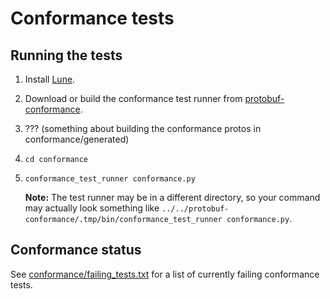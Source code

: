 # Conformance tests

## Running the tests

1. Install
   [Lune](https://lune-org.github.io/docs/getting-started/1-installation).
1. Download or build the conformance test runner from
   [protobuf-conformance](https://github.com/bufbuild/protobuf-conformance/releases).
1. ??? (something about building the conformance protos in
   conformance/generated)
1. `cd conformance`
1. `conformance_test_runner conformance.py`

   **Note:** The test runner may be in a different directory, so your command
   may actually look something like
   `../../protobuf-conformance/.tmp/bin/conformance_test_runner conformance.py`.

## Conformance status

See
[conformance/failing_tests.txt](https://github.com/Kampfkarren/protoc-gen-luau/blob/main/conformance/failing_tests.txt)
for a list of currently failing conformance tests.
